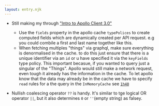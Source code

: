 ```yaml
---
layout: entry.njk
---
```


- Still making my through ["Intro to Apollo Client 3.0"](https://www.youtube.com/watch?v=ou0fEW1eRjc)
    - Use the `fields` property  in the apollo cache `typePolices` to create computed fields which are dynamically created per API request. e.g you could combile a first and last name together like this.
    - When fetching multiples "things" via graphql, make sure everything is denormalised in the cache. to do this just ensure that there is a unique identifier via an `id` or u have specified it via the `keyFields` type policy. This important becasue, if you wanted to query just a singular of the "Things". Apollo would still make a network request, even tough it already has the information in the cache. To let apollo know that the data may already be in the cache we have to specify `read` rules for a the query in the `InMemoryCache` see [`1h40`](https://www.youtube.com/watch?v=ou0fEW1eRjc&t=4707s)

- Nullish coalescing operator `??` is handy. It's similar to tge logical OR operator `||`, but it also determines `0` or `''`(empty string) as falsey.
